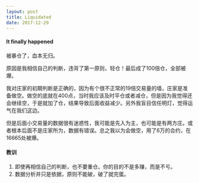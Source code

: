 ```yaml
---
layout: post
title: Liquidated 
date: 2017-12-29
---
```



#### It finally happened

被暴仓了，血本无归。

原因是我相信自己的判断，违背了第一原则，轻仓！最后成了100倍仓，全部被爆。

我对庄家的初期判断是正确的，因为有个很不正常的19倍交易量的墙，庄家是准备做空。做空的底就在400点，当时我应该及时平仓或者减仓，但是因为我觉得还会继续空，于是就加了仓，结果导致后面收益减少。另外我盲目信任明灯，觉得运气在我们这边。

但是后面小交易量的数据很有迷惑性，我可能是先入为主，也可能是有两方庄。或者根本后面不是庄家所为，数据有错误。总之我以为会做空，用了6万的合约，在16665处被爆。


#### 教训

1. 即使再相信自己的判断，也不要重仓。你的目的不是多赚，而是不亏。
2. 数据分析并只是依据，原则不能破，破了就完蛋。